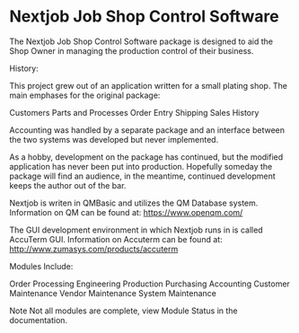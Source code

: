 # Nextjob Job Shop Control Software
The Nextjob Job Shop Control Software package is designed to aid the Shop Owner in managing the production control of their business.

History:

This project grew out of an application written for a small plating shop.  The main emphases for the original package:

Customers 
Parts and Processes
Order Entry
Shipping
Sales History

Accounting was handled by a separate package and an interface between the two systems was developed but never implemented.

As a hobby, development on the package has continued, but the modified application has never been put into production.
Hopefully someday the package will find an audience, in the meantime, continued development keeps the author out of the bar. 

Nextjob is writen in QMBasic and utilizes the QM Database system.  Information on QM can be found at:
https://www.openqm.com/

The GUI development environment in which Nextjob runs in is called AccuTerm GUI. Information on Accuterm can be found at:
http://www.zumasys.com/products/accuterm

Modules Include:

Order Processing
Engineering
Production
Purchasing
Accounting
Customer Maintenance
Vendor Maintenance
System Maintenance

Note Not all modules are complete, view Module Status in the documentation.
